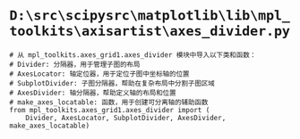 # `D:\src\scipysrc\matplotlib\lib\mpl_toolkits\axisartist\axes_divider.py`

```
# 从 mpl_toolkits.axes_grid1.axes_divider 模块中导入以下类和函数：
# Divider: 分隔器，用于管理子图的布局
# AxesLocator: 轴定位器，用于定位子图中坐标轴的位置
# SubplotDivider: 子图分隔器，帮助在复杂布局中分割子图区域
# AxesDivider: 轴分隔器，帮助定义轴的布局和位置
# make_axes_locatable: 函数，用于创建可分离轴的辅助函数
from mpl_toolkits.axes_grid1.axes_divider import (
    Divider, AxesLocator, SubplotDivider, AxesDivider, make_axes_locatable)
```